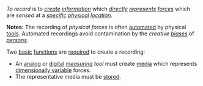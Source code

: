 *To record* is to *[create](https://github.com/gcassel/Modular-Organization-Terminology/blob/master/terms/creation.md) [information](https://github.com/gcassel/Modular-Organization-Terminology/blob/master/terms/information.md)* which *[directly](https://github.com/gcassel/Modular-Organization-Terminology/blob/master/terms/direct.md) [represents](https://github.com/gcassel/Modular-Organization-Terminology/blob/master/terms/representation.md) [forces](https://github.com/gcassel/Modular-Organization-Terminology/blob/master/terms/force.md)* which are *sensed* at a *[specific](https://github.com/gcassel/Modular-Organization-Terminology/blob/master/terms/specific.md) [physical](https://github.com/gcassel/Modular-Organization-Terminology/blob/master/terms/physical.md) [location](https://github.com/gcassel/Modular-Organization-Terminology/blob/master/terms/location.md)*.
		
**Notes:**  The recording of *physical forces* is often [automated](https://github.com/gcassel/Modular-Organization-Terminology/blob/master/terms/automate.md) by physical [tools](https://github.com/gcassel/Modular-Organization-Terminology/blob/master/terms/tool.md).  Automated recordings avoid contamination by the *creative [biases](https://github.com/gcassel/Modular-Organization-Terminology/blob/master/terms/bias.md)* of *[persons](https://github.com/gcassel/Modular-Organization-Terminology/blob/master/terms/person.md)*.

Two [basic](https://github.com/gcassel/Modular-Organization-Terminology/blob/master/terms/base.md) [functions](https://github.com/gcassel/Modular-Organization-Terminology/blob/master/terms/function.md) are [required](https://github.com/gcassel/Modular-Organization-Terminology/blob/master/terms/require.md) to create a recording:
* An [analog](https://github.com/gcassel/Modular-Organization-Terminology/blob/master/terms/analog.md) or [digital](https://github.com/gcassel/Modular-Organization-Terminology/blob/master/terms/digital.md) *[measuring](https://github.com/gcassel/Modular-Organization-Terminology/blob/master/terms/measure.md) tool* must create [media](https://github.com/gcassel/Modular-Organization-Terminology/blob/master/terms/media.md) which represents [dimensionally variable](https://github.com/gcassel/Modular-Organization-Terminology/blob/master/compound-terms/dimensional-variable.md) forces.
* The representative media must be [stored](https://github.com/gcassel/Modular-Organization-Terminology/blob/master/terms/store.md).
